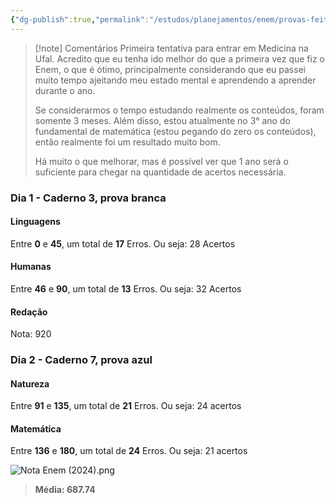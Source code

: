 ```yaml
---
{"dg-publish":true,"permalink":"/estudos/planejamentos/enem/provas-feitas/enem-2024/","updated":"2025-03-08T18:09:44.588-03:00"}
---
```


> [!note] Comentários
> Primeira tentativa para entrar em Medicina na Ufal. Acredito que eu tenha ido melhor do que a primeira vez que fiz o Enem, o que é ótimo, principalmente considerando que eu passei muito tempo ajeitando meu estado mental e aprendendo a aprender durante o ano.
> 
> Se considerarmos o tempo estudando realmente os conteúdos, foram somente 3 meses. Além disso, estou atualmente no 3° ano do fundamental de matemática (estou pegando do zero os conteúdos), então realmente foi um resultado muito bom.
> 
> Há muito o que melhorar, mas é possível ver que 1 ano será o suficiente para chegar na quantidade de acertos necessária.

### Dia 1 - Caderno 3, prova branca

#### Linguagens

Entre **0** e **45**, um total de **17** Erros.
Ou seja: 28 Acertos

#### Humanas

Entre **46** e **90**, um total de **13** Erros.
Ou seja: 32 Acertos

#### Redação

Nota: 920

### Dia 2 - Caderno 7, prova azul

#### Natureza

Entre **91** e **135**, um total de **21** Erros.
Ou seja: 24 acertos

#### Matemática

Entre **136** e **180**, um total de **24** Erros.
Ou seja: 21 acertos

![Nota Enem (2024).png](/img/user/assets/Estudos/Provas%20feitas/Nota%20Enem%20(2024).png)

> **Média: 687.74**
